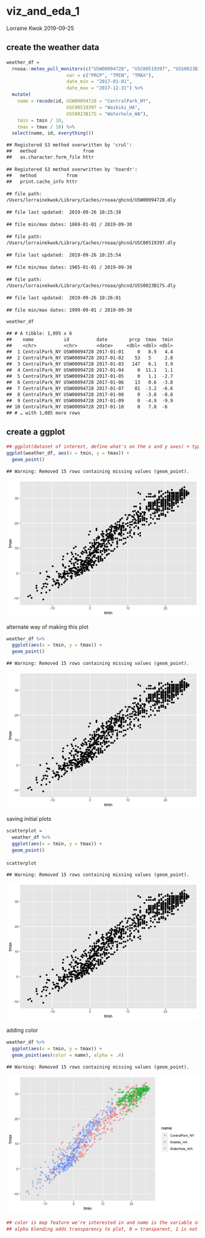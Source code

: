 viz\_and\_eda\_1
================
Lorraine Kwok
2019-09-25

## create the weather data

``` r
weather_df = 
  rnoaa::meteo_pull_monitors(c("USW00094728", "USC00519397", "USS0023B17S"),
                      var = c("PRCP", "TMIN", "TMAX"), 
                      date_min = "2017-01-01",
                      date_max = "2017-12-31") %>%
  mutate(
    name = recode(id, USW00094728 = "CentralPark_NY", 
                      USC00519397 = "Waikiki_HA",
                      USS0023B17S = "Waterhole_WA"),
    tmin = tmin / 10,
    tmax = tmax / 10) %>%
  select(name, id, everything())
```

    ## Registered S3 method overwritten by 'crul':
    ##   method                 from
    ##   as.character.form_file httr

    ## Registered S3 method overwritten by 'hoardr':
    ##   method           from
    ##   print.cache_info httr

    ## file path:          /Users/lorrainekwok/Library/Caches/rnoaa/ghcnd/USW00094728.dly

    ## file last updated:  2019-09-26 10:25:38

    ## file min/max dates: 1869-01-01 / 2019-09-30

    ## file path:          /Users/lorrainekwok/Library/Caches/rnoaa/ghcnd/USC00519397.dly

    ## file last updated:  2019-09-26 10:25:54

    ## file min/max dates: 1965-01-01 / 2019-09-30

    ## file path:          /Users/lorrainekwok/Library/Caches/rnoaa/ghcnd/USS0023B17S.dly

    ## file last updated:  2019-09-26 10:26:01

    ## file min/max dates: 1999-09-01 / 2019-09-30

``` r
weather_df
```

    ## # A tibble: 1,095 x 6
    ##    name           id          date        prcp  tmax  tmin
    ##    <chr>          <chr>       <date>     <dbl> <dbl> <dbl>
    ##  1 CentralPark_NY USW00094728 2017-01-01     0   8.9   4.4
    ##  2 CentralPark_NY USW00094728 2017-01-02    53   5     2.8
    ##  3 CentralPark_NY USW00094728 2017-01-03   147   6.1   3.9
    ##  4 CentralPark_NY USW00094728 2017-01-04     0  11.1   1.1
    ##  5 CentralPark_NY USW00094728 2017-01-05     0   1.1  -2.7
    ##  6 CentralPark_NY USW00094728 2017-01-06    13   0.6  -3.8
    ##  7 CentralPark_NY USW00094728 2017-01-07    81  -3.2  -6.6
    ##  8 CentralPark_NY USW00094728 2017-01-08     0  -3.8  -8.8
    ##  9 CentralPark_NY USW00094728 2017-01-09     0  -4.9  -9.9
    ## 10 CentralPark_NY USW00094728 2017-01-10     0   7.8  -6  
    ## # … with 1,085 more rows

## create a ggplot

``` r
## ggplot(dataset of interest, define what's on the x and y axes) + type of plot
ggplot(weather_df, aes(x = tmin, y = tmax)) + 
  geom_point()
```

    ## Warning: Removed 15 rows containing missing values (geom_point).

![](viz_and_eda_1_files/figure-gfm/unnamed-chunk-1-1.png)<!-- -->

alternate way of making this plot

``` r
weather_df %>%
  ggplot(aes(x = tmin, y = tmax)) +
  geom_point()
```

    ## Warning: Removed 15 rows containing missing values (geom_point).

![](viz_and_eda_1_files/figure-gfm/unnamed-chunk-2-1.png)<!-- -->

saving initial plots

``` r
scatterplot =
  weather_df %>%
  ggplot(aes(x = tmin, y = tmax)) +
  geom_point()

scatterplot
```

    ## Warning: Removed 15 rows containing missing values (geom_point).

![](viz_and_eda_1_files/figure-gfm/unnamed-chunk-3-1.png)<!-- -->

adding color

``` r
weather_df %>%
  ggplot(aes(x = tmin, y = tmax)) +
  geom_point(aes(color = name), alpha = .4)
```

    ## Warning: Removed 15 rows containing missing values (geom_point).

![](viz_and_eda_1_files/figure-gfm/unnamed-chunk-4-1.png)<!-- -->

``` r
## color is map feature we're interested in and name is the variable of interest
## alpha blending adds transparency to plot, 0 = transparent, 1 is not at all 
```
